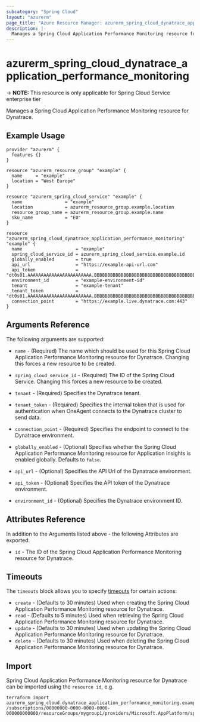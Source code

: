 ```yaml
---
subcategory: "Spring Cloud"
layout: "azurerm"
page_title: "Azure Resource Manager: azurerm_spring_cloud_dynatrace_application_performance_monitoring"
description: |-
  Manages a Spring Cloud Application Performance Monitoring resource for Dynatrace.
---
```


# azurerm_spring_cloud_dynatrace_application_performance_monitoring

-> **NOTE:** This resource is only applicable for Spring Cloud Service enterprise tier

Manages a Spring Cloud Application Performance Monitoring resource for Dynatrace.

## Example Usage

```hcl
provider "azurerm" {
  features {}
}

resource "azurerm_resource_group" "example" {
  name     = "example"
  location = "West Europe"
}

resource "azurerm_spring_cloud_service" "example" {
  name                = "example"
  location            = azurerm_resource_group.example.location
  resource_group_name = azurerm_resource_group.example.name
  sku_name            = "E0"
}

resource "azurerm_spring_cloud_dynatrace_application_performance_monitoring" "example" {
  name                    = "example"
  spring_cloud_service_id = azurerm_spring_cloud_service.example.id
  globally_enabled        = true
  api_url                 = "https://example-api-url.com"
  api_token               = "dt0s01.AAAAAAAAAAAAAAAAAAAAAAAA.BBBBBBBBBBBBBBBBBBBBBBBBBBBBBBBBBBBBBBBBBBBBBBBBBBBBBBBBBBBBBBBB"
  environment_id          = "example-environment-id"
  tenant                  = "example-tenant"
  tenant_token            = "dt0s01.AAAAAAAAAAAAAAAAAAAAAAAA.BBBBBBBBBBBBBBBBBBBBBBBBBBBBBBBBBBBBBBBBBBBBBBBBBBBBBBBBBBBBBBBB"
  connection_point        = "https://example.live.dynatrace.com:443"
}
```

## Arguments Reference

The following arguments are supported:

* `name` - (Required) The name which should be used for this Spring Cloud Application Performance Monitoring resource for Dynatrace. Changing this forces a new resource to be created.

* `spring_cloud_service_id` - (Required) The ID of the Spring Cloud Service. Changing this forces a new resource to be created.

* `tenant` - (Required) Specifies the Dynatrace tenant. 

* `tenant_token` - (Required) Specifies the internal token that is used for authentication when OneAgent connects to the Dynatrace cluster to send data.

* `connection_point` - (Required) Specifies the endpoint to connect to the Dynatrace environment.

* `globally_enabled` - (Optional) Specifies whether the Spring Cloud Application Performance Monitoring resource for Application Insights is enabled globally. Defaults to `false`.

* `api_url` - (Optional) Specifies the API Url of the Dynatrace environment.

* `api_token` - (Optional) Specifies the API token of the Dynatrace environment.

* `environment_id` - (Optional) Specifies the Dynatrace environment ID.

## Attributes Reference

In addition to the Arguments listed above - the following Attributes are exported: 

* `id` - The ID of the Spring Cloud Application Performance Monitoring resource for Dynatrace.

## Timeouts

The `timeouts` block allows you to specify [timeouts](https://www.terraform.io/language/resources/syntax#operation-timeouts) for certain actions:

* `create` - (Defaults to 30 minutes) Used when creating the Spring Cloud Application Performance Monitoring resource for Dynatrace.
* `read` - (Defaults to 5 minutes) Used when retrieving the Spring Cloud Application Performance Monitoring resource for Dynatrace.
* `update` - (Defaults to 30 minutes) Used when updating the Spring Cloud Application Performance Monitoring resource for Dynatrace.
* `delete` - (Defaults to 30 minutes) Used when deleting the Spring Cloud Application Performance Monitoring resource for Dynatrace.

## Import

Spring Cloud Application Performance Monitoring resource for Dynatrace can be imported using the `resource id`, e.g.

```shell
terraform import azurerm_spring_cloud_dynatrace_application_performance_monitoring.example /subscriptions/00000000-0000-0000-0000-000000000000/resourceGroups/mygroup1/providers/Microsoft.AppPlatform/spring/service1/apms/apm1
```
